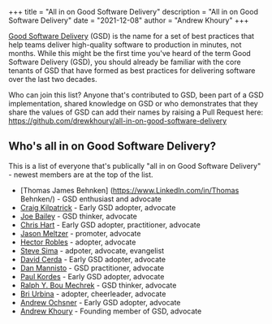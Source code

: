 +++
title = "All in on Good Software Delivery"
description = "All in on Good Software Delivery"
date = "2021-12-08"
author = "Andrew Khoury"
+++

[Good Software Delivery](/categories/gsd/) (GSD) is the name for a set of best practices that help teams deliver high-quality software to production in minutes, not months. While this might be the first time you've heard of the term Good Software Delivery (GSD), you should already be familiar with the core tenants of GSD that have formed as best practices for delivering software over the last two decades.

Who can join this list? Anyone that's contributed to GSD, been part of a GSD implementation, shared knowledge on GSD or who demonstrates that they share the values of GSD can add their names by raising a Pull Request here: https://github.com/drewkhoury/all-in-on-good-software-delivery

## Who's all in on Good Software Delivery?

This is a list of everyone that's publically "all in on Good Software Delivery" - newest members are at the top of the list.

- [Thomas James Behnken] (https://www.LinkedIn.com/in/Thomas Behnken/) - GSD enthusiast and advocate
- [Craig Kilpatrick](https://www.linkedin.com/in/craig-kilpatrick-84419b87/) - Early GSD adopter, advocate
- [Joe Bailey](https://www.linkedin.com/in/joelbaileyjr/) - GSD thinker, advocate
- [Chris Hart](https://www.linkedin.com/in/q6yljvdabz/) - Early GSD adopter, practitioner, advocate
- [Jason Meltzer](https://www.linkedin.com/in/jason-meltzer-b8607a1/) - promoter, advocate
- [Hector Robles](https://www.linkedin.com/in/hector-robles-5403a4129/) - adopter, advocate
- [Steve Sima](https://www.linkedin.com/in/steve-sima/) - adpoter, advocate, evangelist
- [David Cerda](https://www.linkedin.com/in/david-cerda-9791932) - Early GSD adopter, advocate
- [Dan Mannisto](https://www.linkedin.com/in/dan-mannisto/) - GSD practitioner, advocate
- [Paul Kordes](https://paul-kordes.medium.com/) - Early GSD adopter, advocate
- [Ralph Y. Bou Mechrek](https://www.ralphboumechrek.com) - GSD thinker, advocate
- [Bri Urbina](https://www.linkedin.com/in/brianna-urbina-9711b312a/) - adopter, cheerleader, advocate
- [Andrew Ochsner](https://www.andyochsner.com) - Early GSD adopter, advocate
- [Andrew Khoury](https://www.drewkhoury.com/drew/) - Founding member of GSD, advocate
